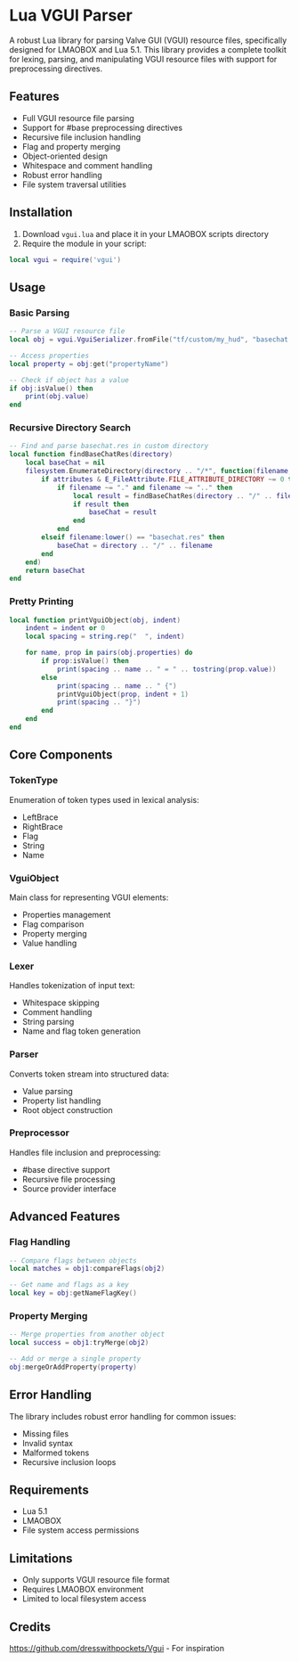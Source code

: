# Lua VGUI Parser

A robust Lua library for parsing Valve GUI (VGUI) resource files, specifically designed for LMAOBOX and Lua 5.1. This library provides a complete toolkit for lexing, parsing, and manipulating VGUI resource files with support for preprocessing directives.

## Features

- Full VGUI resource file parsing
- Support for #base preprocessing directives
- Recursive file inclusion handling
- Flag and property merging
- Object-oriented design
- Whitespace and comment handling
- Robust error handling
- File system traversal utilities

## Installation

1. Download `vgui.lua` and place it in your LMAOBOX scripts directory
2. Require the module in your script:

```lua
local vgui = require('vgui')
```

## Usage

### Basic Parsing

```lua
-- Parse a VGUI resource file
local obj = vgui.VguiSerializer.fromFile("tf/custom/my_hud", "basechat.res")

-- Access properties
local property = obj:get("propertyName")

-- Check if object has a value
if obj:isValue() then
    print(obj.value)
end
```

### Recursive Directory Search

```lua
-- Find and parse basechat.res in custom directory
local function findBaseChatRes(directory)
    local baseChat = nil
    filesystem.EnumerateDirectory(directory .. "/*", function(filename, attributes)
        if attributes & E_FileAttribute.FILE_ATTRIBUTE_DIRECTORY ~= 0 then
            if filename ~= "." and filename ~= ".." then
                local result = findBaseChatRes(directory .. "/" .. filename)
                if result then
                    baseChat = result
                end
            end
        elseif filename:lower() == "basechat.res" then
            baseChat = directory .. "/" .. filename
        end
    end)
    return baseChat
end
```

### Pretty Printing

```lua
local function printVguiObject(obj, indent)
    indent = indent or 0
    local spacing = string.rep("  ", indent)

    for name, prop in pairs(obj.properties) do
        if prop:isValue() then
            print(spacing .. name .. " = " .. tostring(prop.value))
        else
            print(spacing .. name .. " {")
            printVguiObject(prop, indent + 1)
            print(spacing .. "}")
        end
    end
end
```

## Core Components

### TokenType

Enumeration of token types used in lexical analysis:
- LeftBrace
- RightBrace
- Flag
- String
- Name

### VguiObject

Main class for representing VGUI elements:
- Properties management
- Flag comparison
- Property merging
- Value handling

### Lexer

Handles tokenization of input text:
- Whitespace skipping
- Comment handling
- String parsing
- Name and flag token generation

### Parser

Converts token stream into structured data:
- Value parsing
- Property list handling
- Root object construction

### Preprocessor

Handles file inclusion and preprocessing:
- #base directive support
- Recursive file processing
- Source provider interface

## Advanced Features

### Flag Handling

```lua
-- Compare flags between objects
local matches = obj1:compareFlags(obj2)

-- Get name and flags as a key
local key = obj:getNameFlagKey()
```

### Property Merging

```lua
-- Merge properties from another object
local success = obj1:tryMerge(obj2)

-- Add or merge a single property
obj:mergeOrAddProperty(property)
```

## Error Handling

The library includes robust error handling for common issues:
- Missing files
- Invalid syntax
- Malformed tokens
- Recursive inclusion loops

## Requirements

- Lua 5.1
- LMAOBOX
- File system access permissions

## Limitations

- Only supports VGUI resource file format
- Requires LMAOBOX environment
- Limited to local filesystem access

## Credits

https://github.com/dresswithpockets/Vgui - For inspiration
